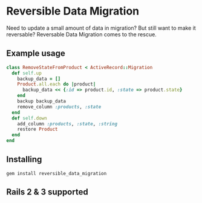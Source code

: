 # Reversible Data Migration

Need to update a small amount of data in migration? But still want to make it reversable? Reversable Data Migration comes to the rescue.

## Example usage

```ruby
class RemoveStateFromProduct < ActiveRecord::Migration
  def self.up
    backup_data = []
    Product.all.each do |product|
      backup_data << {:id => product.id, :state => product.state}
    end
    backup backup_data
    remove_column :products, :state
  end
  def self.down
    add_column :products, :state, :string
    restore Product
  end
end
```
## Installing

    gem install reversible_data_migration

## Rails 2 & 3 supported